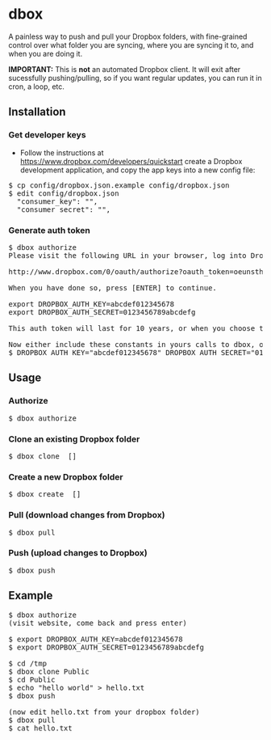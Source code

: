 dbox
====

A painless way to push and pull your Dropbox folders, with fine-grained control over what folder you are syncing, where you are syncing it to, and when you are doing it.

**IMPORTANT:** This is **not** an automated Dropbox client. It will exit after sucessfully pushing/pulling, so if you want regular updates, you can run it in cron, a loop, etc.


Installation
------------

### Get developer keys

* Follow the instructions at https://www.dropbox.com/developers/quickstart create a Dropbox development application, and copy the app keys into a new config file:

<pre>
$ cp config/dropbox.json.example config/dropbox.json
$ edit config/dropbox.json
  "consumer_key": "<your_consumer_key>",
  "consumer_secret": "<your_consumer_secret>",
</pre>

### Generate auth token

<pre>
$ dbox authorize
Please visit the following URL in your browser, log into Dropbox, and authorize the app you created.

http://www.dropbox.com/0/oauth/authorize?oauth_token=oeunsth23censth

When you have done so, press [ENTER] to continue.

export DROPBOX_AUTH_KEY=abcdef012345678
export DROPBOX_AUTH_SECRET=0123456789abcdefg

This auth token will last for 10 years, or when you choose to invalidate it, whichever comes first.

Now either include these constants in yours calls to dbox, or set them as environment variables. In bash, including them in calls looks like:
$ DROPBOX_AUTH_KEY="abcdef012345678" DROPBOX_AUTH_SECRET="0123456789abcdefg" dbox ...
</pre>


Usage
-----

### Authorize

<pre>
$ dbox authorize
</pre>

### Clone an existing Dropbox folder

<pre>
$ dbox clone <remote_path> [<local_path>]
</pre>

### Create a new Dropbox folder

<pre>
$ dbox create <remote_path> [<local_path>]
</pre>

### Pull (download changes from Dropbox)

<pre>
$ dbox pull
</pre>

### Push (upload changes to Dropbox)

<pre>
$ dbox push
</pre>


Example
-------

<pre>
$ dbox authorize
(visit website, come back and press enter)

$ export DROPBOX_AUTH_KEY=abcdef012345678
$ export DROPBOX_AUTH_SECRET=0123456789abcdefg

$ cd /tmp
$ dbox clone Public
$ cd Public
$ echo "hello world" > hello.txt
$ dbox push

(now edit hello.txt from your dropbox folder)
$ dbox pull
$ cat hello.txt

